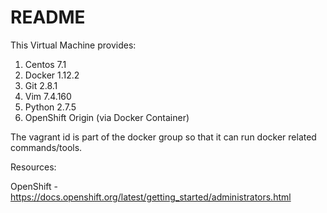 # README

This Virtual Machine provides:

  1.  Centos 7.1
  2.  Docker 1.12.2
  3.  Git 2.8.1
  4.  Vim 7.4.160
  5.  Python 2.7.5
  6.  OpenShift Origin (via Docker Container)

The vagrant id is part of the docker group so that it can run docker related
commands/tools.


Resources:  

OpenShift - https://docs.openshift.org/latest/getting_started/administrators.html
